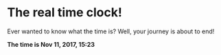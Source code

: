 # The real time clock!

Ever wanted to know what the time is? Well, your journey is about to end!

**The time is Nov 11, 2017, 15:23**
